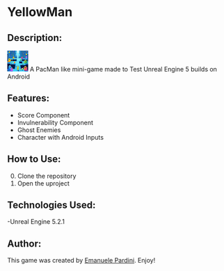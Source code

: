 # YellowMan

## Description:
![YellowMan](YellowManBg.png)
A PacMan like mini-game made to Test Unreal Engine 5 builds on Android

## Features:
- Score Component
- Invulnerability Component
- Ghost Enemies
- Character with Android Inputs
  
## How to Use:
0. Clone the repository
1. Open the uproject

## Technologies Used:
-Unreal Engine 5.2.1

## Author:
This game was created by [Emanuele Pardini](http://emanuelepardini.altervista.org/).
Enjoy!
